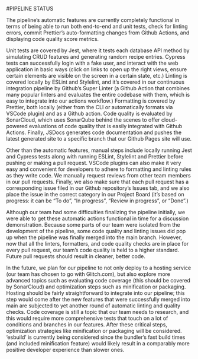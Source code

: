 #PIPELINE STATUS

The pipeline’s automatic features are currently completely functional in terms of being able to run both end-to-end and unit tests, check for linting errors, commit Prettier’s auto-formatting changes from Github Actions, and displaying code quality score metrics.

Unit tests are covered by Jest, where it tests each database API method by simulating CRUD features and generating random recipe entries. Cypress tests can successfully login with a fake user, and interact with the web application in basic ways (click on links to open up the right views, ensure certain elements are visible on the screen in a certain state, etc.) Linting is covered locally by ESLint and Stylelint, and it’s covered in our continuous integration pipeline by Github’s Super Linter (a Github Action that combines many popular linters and evaluates the entire codebase with them, which is easy to integrate into our actions workflow.) Formatting is covered by Prettier, both locally (either from the CLI or automatically formats via VSCode plugin) and as a Github action. Code quality is evaluated by SonarCloud, which uses SonarQube behind the scenes to offer cloud-powered evaluations of code quality that is easily integrated with Github Actions. Finally, JSDocs generates code documentation and pushes the latest generated site to a specific branch that our Github Pages site will use. 

Other than the automatic features, manual steps include locally running Jest and Cypress tests along with running ESLint, Stylelint and Prettier before pushing or making a pull request. VSCode plugins can also make it very easy and convenient for developers to adhere to formatting and linting rules as they write code. We manually request reviews from other team members in our pull requests. Finally, we also make sure that each pull request has a corresponding issue filed in our Github repository’s Issues tab, and we also place the issue in the correct category in our Project Board (it’s based on progress: it can be “To do”, “In progress”, “Review in progress”, or “Done”.)

Although our team had some difficulties finalizing the pipeline initially, we were able to get these automatic actions functional in time for a discussion demonstration. Because some parts of our team were isolated from the development of the pipeline, some code quality and linting issues did pop up when the pipeline was finally merged into the main branch. However, now that all the linters, formatters, and code quality checks are in place for every pull request, our team’s code quality is held to a higher standard. Future pull requests should result in cleaner, better code.

In the future, we plan for our pipeline to not only deploy to a hosting service (our team has chosen to go with Glitch.com), but also explore more advanced topics such as evaluating code coverage (this should be covered by SonarCloud) and optimization steps such as minification or packaging. Hosting should be fairly straightforward to integrate into our pipeline; this step would come after the new features that were successfully merged into main are subjected to yet another round of automatic linting and quality checks. Code coverage is still a topic that our team needs to research, and this would require more comprehensive tests that touch on a lot of conditions and branches in our features. After these critical steps, optimization strategies like minification or packaging will be considered. ‘esbuild’ is currently being considered since the bundler’s fast build times (and included minification feature) would likely result in a comparably more positive developer experience than slower ones.
